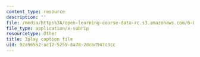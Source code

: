 ```yaml
---
content_type: resource
description: ''
file: /media/https%3A/open-learning-course-data-rc.s3.amazonaws.com/6-849-geometric-folding-algorithms-linkages-origami-polyhedra-fall-2012/92a96552ac1252598a782dcbd947c3cc_dLjCy6RmBN4.vtt
file_type: application/x-subrip
resourcetype: Other
title: 3play caption file
uid: 92a96552-ac12-5259-8a78-2dcbd947c3cc
---
```

